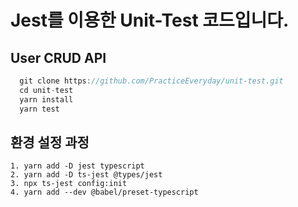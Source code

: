 # Jest를 이용한 Unit-Test 코드입니다.
## User CRUD API
```js
  git clone https://github.com/PracticeEveryday/unit-test.git
  cd unit-test
  yarn install
  yarn test
```

## 환경 설정 과정

```
1. yarn add -D jest typescript
2. yarn add -D ts-jest @types/jest
3. npx ts-jest config:init
4. yarn add --dev @babel/preset-typescript
```
